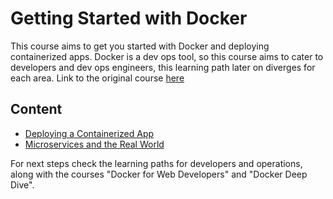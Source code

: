 # Getting Started with Docker

This course aims to get you started with Docker and deploying containerized apps. Docker is a dev ops tool, so this course aims to cater to developers and dev ops engineers, this learning path later on diverges for each area. Link to the original course [here](https://www.pluralsight.com/courses/getting-started-docker)

## Content

- [Deploying a Containerized App](Deploying_a_Containerized_App)
- [Microservices and the Real World](Microservices_and_the_Real_World)

For next steps check the learning paths for developers and operations, along with the courses "Docker for Web Developers" and "Docker Deep Dive".
